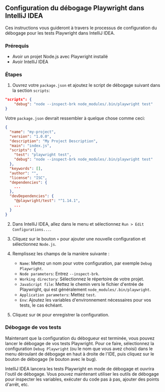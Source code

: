 ## Configuration du débogage Playwright dans IntelliJ IDEA

Ces instructions vous guideront à travers le processus de configuration du débogage pour les tests Playwright 
dans IntelliJ IDEA.

### Prérequis

- Avoir un projet Node.js avec Playwright installé
- Avoir IntelliJ IDEA

### Étapes

1. Ouvrez votre `package.json` et ajoutez le script de débogage suivant dans la section `scripts`:

```json
"scripts": {
    "debug": "node --inspect-brk node_modules/.bin/playwright test"
}
```

Votre `package.json` devrait ressembler à quelque chose comme ceci:

```json
{
  "name": "my-project",
  "version": "1.0.0",
  "description": "My Project Description",
  "main": "index.js",
  "scripts": {
    "test": "playwright test",
    "debug": "node --inspect-brk node_modules/.bin/playwright test"
  },
  "keywords": [],
  "author": "",
  "license": "ISC",
  "dependencies": {
    ...
  },
  "devDependencies": {
    "@playwright/test": "^1.14.1",
    ...
  }
}
```

2. Dans IntelliJ IDEA, allez dans le menu et sélectionnez `Run > Edit Configurations...`.

3. Cliquez sur le bouton `+` pour ajouter une nouvelle configuration et sélectionnez `Node.js`.

4. Remplissez les champs de la manière suivante :
    - `Name`: Mettez un nom pour votre configuration, par exemple `Debug Playwright`.
    - `Node parameters`: Entrez `--inspect-brk`.
    - `Working directory`: Sélectionnez le répertoire de votre projet.
    - `JavaScript file`: Mettez le chemin vers le fichier d'entrée de Playwright, qui est généralement `node_modules/.bin/playwright`.
    - `Application parameters`: Mettez `test`.
    - `Env`: Ajoutez les variables d'environnement nécessaires pour vos tests, le cas échéant.

5. Cliquez sur `OK` pour enregistrer la configuration.

### Débogage de vos tests

Maintenant que la configuration du débogueur est terminée, vous pouvez lancer le débogage de vos tests Playwright. 
Pour ce faire, sélectionnez la configuration `Debug Playwright` (ou le nom que vous avez choisi) dans le menu déroulant 
de débogage en haut à droite de l'IDE, puis cliquez sur le bouton de débogage (le bouton avec le bug).

IntelliJ IDEA lancera les tests Playwright en mode de débogage et ouvrira l'outil de débogage. 
Vous pouvez maintenant utiliser les outils de débogage pour inspecter les variables, 
exécuter du code pas à pas, ajouter des points d'arrêt, etc.